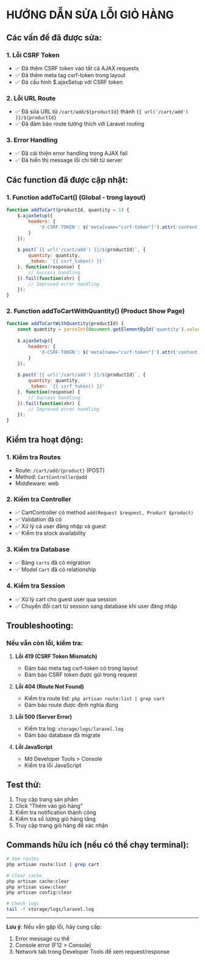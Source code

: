 # HƯỚNG DẪN SỬA LỖI GIỎ HÀNG

## Các vấn đề đã được sửa:

### 1. Lỗi CSRF Token
- ✅ Đã thêm CSRF token vào tất cả AJAX requests
- ✅ Đã thêm meta tag csrf-token trong layout
- ✅ Đã cấu hình $.ajaxSetup với CSRF token

### 2. Lỗi URL Route
- ✅ Đã sửa URL từ `/cart/add/${productId}` thành `{{ url('/cart/add') }}/${productId}`
- ✅ Đã đảm bảo route tương thích với Laravel routing

### 3. Error Handling
- ✅ Đã cải thiện error handling trong AJAX fail
- ✅ Đã hiển thị message lỗi chi tiết từ server

## Các function đã được cập nhật:

### 1. Function addToCart() (Global - trong layout)
```javascript
function addToCart(productId, quantity = 1) {
    $.ajaxSetup({
        headers: {
            'X-CSRF-TOKEN': $('meta[name="csrf-token"]').attr('content')
        }
    });
    
    $.post(`{{ url('/cart/add') }}/${productId}`, {
        quantity: quantity,
        _token: '{{ csrf_token() }}'
    }, function(response) {
        // Success handling
    }).fail(function(xhr) {
        // Improved error handling
    });
}
```

### 2. Function addToCartWithQuantity() (Product Show Page)
```javascript
function addToCartWithQuantity(productId) {
    const quantity = parseInt(document.getElementById('quantity').value);
    
    $.ajaxSetup({
        headers: {
            'X-CSRF-TOKEN': $('meta[name="csrf-token"]').attr('content')
        }
    });
    
    $.post(`{{ url('/cart/add') }}/${productId}`, {
        quantity: quantity,
        _token: '{{ csrf_token() }}'
    }, function(response) {
        // Success handling
    }).fail(function(xhr) {
        // Improved error handling
    });
}
```

## Kiểm tra hoạt động:

### 1. Kiểm tra Routes
- Route: `/cart/add/{product}` (POST)
- Method: `CartController@add`
- Middleware: web

### 2. Kiểm tra Controller
- ✅ CartController có method `add(Request $request, Product $product)`
- ✅ Validation đã có
- ✅ Xử lý cả user đăng nhập và guest
- ✅ Kiểm tra stock availability

### 3. Kiểm tra Database
- ✅ Bảng `carts` đã có migration
- ✅ Model `Cart` đã có relationship

### 4. Kiểm tra Session
- ✅ Xử lý cart cho guest user qua session
- ✅ Chuyển đổi cart từ session sang database khi user đăng nhập

## Troubleshooting:

### Nếu vẫn còn lỗi, kiểm tra:

1. **Lỗi 419 (CSRF Token Mismatch)**
   - Đảm bảo meta tag csrf-token có trong layout
   - Đảm bảo CSRF token được gửi trong request

2. **Lỗi 404 (Route Not Found)**
   - Kiểm tra route list: `php artisan route:list | grep cart`
   - Đảm bảo route được định nghĩa đúng

3. **Lỗi 500 (Server Error)**
   - Kiểm tra log: `storage/logs/laravel.log`
   - Đảm bảo database đã migrate

4. **Lỗi JavaScript**
   - Mở Developer Tools > Console
   - Kiểm tra lỗi JavaScript

## Test thử:
1. Truy cập trang sản phẩm
2. Click "Thêm vào giỏ hàng"
3. Kiểm tra notification thành công
4. Kiểm tra số lượng giỏ hàng tăng
5. Truy cập trang giỏ hàng để xác nhận

## Commands hữu ích (nếu có thể chạy terminal):
```bash
# Xem routes
php artisan route:list | grep cart

# Clear cache
php artisan cache:clear
php artisan view:clear
php artisan config:clear

# Check logs
tail -f storage/logs/laravel.log
```

---
**Lưu ý**: Nếu vẫn gặp lỗi, hãy cung cấp:
1. Error message cụ thể
2. Console error (F12 > Console)
3. Network tab trong Developer Tools để xem request/response
